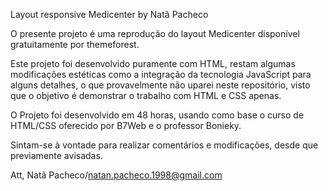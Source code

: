 Layout responsive Medicenter by Natã Pacheco

O presente projeto é uma reprodução do layout Medicenter disponível gratuitamente por themeforest.

Este projeto foi desenvolvido puramente com HTML, restam algumas modificações estéticas como a integração da tecnologia JavaScript para alguns detalhes, o que provavelmente não uparei neste repositório, visto que o objetivo é demonstrar o trabalho com HTML e CSS apenas.

O Projeto foi desenvolvido em 48 horas, usando como base o curso de HTML/CSS oferecido por B7Web e o professor Bonieky.

Sintam-se à vontade para realizar comentários e modificações, desde que previamente avisadas.

Att, Natã Pacheco/natan.pacheco.1998@gmail.com
